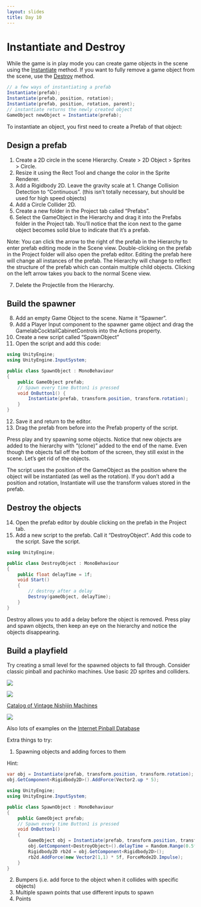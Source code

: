 ```yaml
---
layout: slides
title: Day 10
---
```

# Instantiate and Destroy

While the game is in play mode you can create game objects in the scene using the [Instantiate](https://docs.unity3d.com/ScriptReference/Object.Instantiate.html) method. If you want to fully remove a game object from the scene, use the [Destroy](https://docs.unity3d.com/ScriptReference/Object.Destroy.html) method.

```csharp
// a few ways of instantiating a prefab  
Instantiate(prefab);  
Instantiate(prefab, position, rotation);  
Instantiate(prefab, position, rotation, parent);  
// instantiate returns the newly created object  
GameObject newObject = Instantiate(prefab);
```

To instantiate an object, you first need to create a Prefab of that object:
## Design a prefab

1. Create a 2D circle in the scene Hierarchy. Create > 2D Object > Sprites > Circle.
2. Resize it using the Rect Tool and change the color in the Sprite Renderer.
3. Add a Rigidbody 2D. Leave the gravity scale at 1. Change Collision Detection to “Continuous”. (this isn’t totally necessary, but should be used for high speed objects)
4. Add a Circle Collider 2D.
5. Create a new folder in the Project tab called “Prefabs”.
6. Select the GameObject in the Hierarchy and drag it into the Prefabs folder in the Project tab. You’ll notice that the icon next to the game object becomes solid blue to indicate that it’s a prefab.

Note: You can click the arrow to the right of the prefab in the Hierarchy to enter prefab editing mode in the Scene view. Double-clicking on the prefab in the Project folder will also open the prefab editor. Editing the prefab here will change all instances of the prefab. The Hierarchy will change to reflect the structure of the prefab which can contain multiple child objects. Clicking on the left arrow takes you back to the normal Scene view.

7. Delete the Projectile from the Hierarchy.
## Build the spawner

8. Add an empty Game Object to the scene. Name it “Spawner”.
9. Add a Player Input component to the spawner game object and drag the GamelabCocktailCabinetControls into the Actions property.
10. Create a new script called “SpawnObject”
11. Open the script and add this code:

```csharp
using UnityEngine;  
using UnityEngine.InputSystem;  

public class SpawnObject : MonoBehaviour  
{  
	public GameObject prefab;  
	// Spawn every time Button1 is pressed    
	void OnButton1() {        
		Instantiate(prefab, transform.position, transform.rotation);    
	}
}
```

12. Save it and return to the editor.
13. Drag the prefab from before into the Prefab property of the script.

Press play and try spawning some objects. Notice that new objects are added to the hierarchy with “(clone)” added to the end of the name. Even though the objects fall off the bottom of the screen, they still exist in the scene. Let’s get rid of the objects.

The script uses the position of the GameObject as the position where the object will be instantiated (as well as the rotation). If you don’t add a position and rotation, Instantiate will use the transform values stored in the prefab.
## Destroy the objects

14. Open the prefab editor by double clicking on the prefab in the Project tab.
15. Add a new script to the prefab. Call it “DestroyObject”. Add this code to the script. Save the script.

```csharp
using UnityEngine;  

public class DestroyObject : MonoBehaviour  
{  
	public float delayTime = 1f;  
	void Start()  
	{  
		// destroy after a delay        
		Destroy(gameObject, delayTime);    
	}
}
```


Destroy allows you to add a delay before the object is removed. Press play and spawn objects, then keep an eye on the hierarchy and notice the objects disappearing.
## Build a playfield

Try creating a small level for the spawned objects to fall through. Consider classic pinball and pachinko machines. Use basic 2D sprites and colliders.

![](https://lh3.googleusercontent.com/JnDA81bzLabt-fvpHIkUyIr3b3MaYu3oyVTqYu7uabuIKu1LEzARSCeEx8H8LZf1L-Cwrz-t804a1qZeyetmvUBCfm5bw2h6nFUZpX9abhTu2I4z4ONiRSDkf0dNvmUtWjQHUiXnDXWGkfXQT-1KIn8)

![](https://lh6.googleusercontent.com/XoEDf-y1HQSV0RJyBI1G8oVX2KtTzKS8FiIklDI6WcB7Lx-1lf5eR1aN7uB6AZanRVYCi0vdVo4V2_ugZ8_6H8hTASrfxg_0n8YwfMb08WSJpTVKISA5DZcQ3bcVw8DpJ6bH2p4JzSApbckgde3lmQ0)

[Catalog of Vintage Nishijin Machines](https://docs.google.com/viewerng/viewer?url=http://www.pachinkoboy.com/wp-content/uploads/2020/09/Nishijin-Vintage-Machine-Catalog.pdf&hl=en) 
  

![](https://lh4.googleusercontent.com/YDEVeYrvfGbV0tm5j-_1eUsAKOH--vwt3Ni0BRMD7hUK3Qgk4SrBYp1Ug4BSKzC2Ox1p1n4mqVthsirIomXPa04XoFTi7IxhIEk2KNAmc6_BPQjL0d7T41da-rRtZ8Baw2BBpzNjaxhlZtuqgjlqZmI)


Also lots of examples on the [Internet Pinball Database](https://www.ipdb.org/search.pl)

Extra things to try:

1. Spawning objects and adding forces to them 

Hint: 

```csharp
var obj = Instantiate(prefab, transform.position, transform.rotation);
obj.GetComponent<Rigidbody2D>().AddForce(Vector2.up * 5);
```

```csharp
using UnityEngine;  
using UnityEngine.InputSystem;  

public class SpawnObject : MonoBehaviour  
{  
	public GameObject prefab;  
	// Spawn every time Button1 is pressed  
	void OnButton1()  
	{  
		GameObject obj = Instantiate(prefab, transform.position, transform.rotation); 
		obj.GetComponent<DestroyObject>().delayTime = Random.Range(0.5f, 5);  
		Rigidbody2D rb2d = obj.GetComponent<Rigidbody2D>();  
		rb2d.AddForce(new Vector2(1,1) * 5f, ForceMode2D.Impulse);  
	}  
}
```

2. Bumpers (i.e. add force to the object when it collides with specific objects)
3. Multiple spawn points that use different inputs to spawn
4. Points